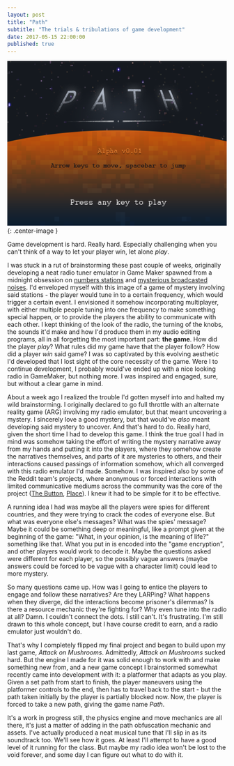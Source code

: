 ```yaml
---
layout: post
title: "Path"
subtitle: "The trials & tribulations of game development"
date: 2017-05-15 22:00:00
published: true
---
```


![](/images/path-splash.png){: .center-image }

Game development is hard. Really hard. Especially challenging when you can't think of a way to let your player win, let alone *play*.

I was stuck in a rut of brainstorming these past couple of weeks, originally developing a neat radio tuner emulator in Game Maker spawned from a midnight obsession on [numbers stations](https://en.wikipedia.org/wiki/Numbers_station) and [mysterious broadcasted noises](https://en.wikipedia.org/wiki/Category:Secret_broadcasting). I'd enveloped myself with this image of a game of mystery involving said stations - the player would tune in to a certain frequency, which would trigger a certain event. I envisioned it somehow incorporating multiplayer, with either multiple people tuning into one frequency to make something special happen, or to provide the players the ability to communicate with each other. I kept thinking of the look of the radio, the turning of the knobs, the sounds it'd make and how I'd produce them in my audio editing programs, all in all forgetting the most important part: **the game**. How did the player *play*? What rules did my game have that the player follow? How did a player *win* said game? I was so captivated by this evolving aesthetic I'd developed that I lost sight of the core necessity of the game. Were I to continue development, I probably would've ended up with a nice looking radio in GameMaker, but nothing more. I was inspired and engaged, sure, but without a clear game in mind.

About a week ago I realized the trouble I'd gotten myself into and halted my wild brainstorming. I originally declared to go full throttle with an alternate reality game (ARG) involving my radio emulator, but that meant uncovering a mystery. I sincerely love a good mystery, but that would've *also* meant developing said mystery to uncover. And that's hard to do. Really hard, given the short time I had to develop this game. I think the true goal I had in mind was somehow taking the effort of writing the mystery narrative away from my hands and putting it into the players, where they somehow create the narratives themselves, and parts of it are mysteries to others, and their interactions caused passings of information somehow, which all converged with this radio emulator I'd made. Somehow. I was inspired also by some of the Reddit team's projects, where anonymous or forced interactions with limited communicative mediums across the community was the core of the project ([The Button](https://en.wikipedia.org/wiki/The_Button_(Reddit)), [Place](https://en.wikipedia.org/wiki/Place_(Reddit))). I knew it had to be simple for it to be effective. 

A running idea I had was maybe all the players were spies for different countries, and they were trying to crack the codes of everyone else. But what was everyone else's messages? What was the spies' message? Maybe it could be something deep or meaningful, like a prompt given at the beginning of the game: "What, in your opinion, is the meaning of life?" something like that. What you put in is encoded into the "game encryption", and other players would work to decode it. Maybe the questions asked were different for each player, so the possibly vague answers (maybe answers could be forced to be vague with a character limit) could lead to more mystery.

So many questions came up. How was I going to entice the players to engage and follow these narratives? Are they LARPing? What happens when they diverge, did the interactions become prisoner's dilemmas? Is there a resource mechanic they're fighting for? Why even tune into the radio at all? Damn. I couldn't connect the dots. I still can't. It's frustrating. I'm still drawn to this whole concept, but I have course credit to earn, and a radio emulator just wouldn't do.

That's why I completely flipped my final project and began to build upon my last game, *Attack on Mushrooms*. Admittedly, *Attack on Mushrooms* sucked hard. But the engine I made for it was solid enough to work with and make something new from, and a new game concept I brainstormed somewhat recently came into development with it: a platformer that adapts as you play. Given a set path from start to finish, the player maneuvers using the platformer controls to the end, then has to travel back to the start - but the path taken initially by the player is partially blocked now. Now, the player is forced to take a new path, giving the game name *Path*.

It's a work in progress still, the physics engine and move mechanics are all there, it's just a matter of adding in the path obfuscation mechanic and assets. I've actually produced a neat musical tune that I'll slip in as its soundtrack too. We'll see how it goes. At least I'll attempt to have a good level of it running for the class. But maybe my radio idea won't be lost to the void forever, and some day I can figure out what to do with it.
